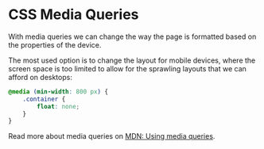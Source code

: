 # CSS Media Queries   
With media queries we can change the way the page is formatted based on the properties of the device.    
   
The most used option is to change the layout for mobile devices, where the screen space is too limited to allow for the sprawling layouts that we can afford on desktops:   
   
``` css
@media (min-width: 800 px) {
	.container {
		float: none;
	}
}
```   
   
   
Read more about media queries on [MDN: Using media queries](https://developer.mozilla.org/en-US/docs/Web/CSS/Media_Queries/Using_media_queries).